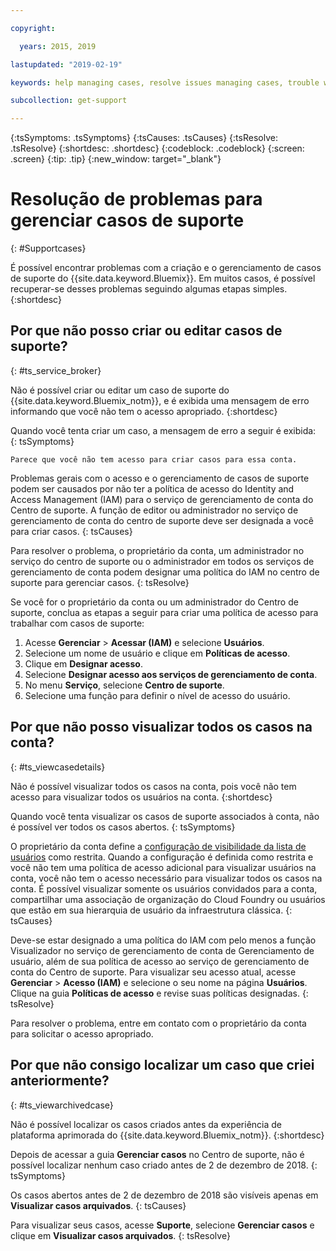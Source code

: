```yaml
---

copyright:

  years: 2015, 2019

lastupdated: "2019-02-19"

keywords: help managing cases, resolve issues managing cases, trouble working with cases

subcollection: get-support

---
```



{:tsSymptoms: .tsSymptoms}
{:tsCauses: .tsCauses}
{:tsResolve: .tsResolve}
{:shortdesc: .shortdesc}
{:codeblock: .codeblock}
{:screen: .screen}
{:tip: .tip}
{:new_window: target="_blank"}


# Resolução de problemas para gerenciar casos de suporte
{: #Supportcases}

É possível encontrar problemas com a criação e o gerenciamento de casos de suporte do {{site.data.keyword.Bluemix}}. Em muitos casos, é possível recuperar-se desses problemas seguindo algumas etapas simples.
{:shortdesc}

## Por que não posso criar ou editar casos de suporte? 
{: #ts_service_broker}

Não é possível criar ou editar um caso de suporte do {{site.data.keyword.Bluemix_notm}}, e é exibida uma mensagem de erro informando que você não tem o acesso apropriado. 
{:shortdesc}

Quando você tenta criar um caso, a mensagem de erro a seguir é exibida:   
{: tsSymptoms}

`Parece que você não tem acesso para criar casos para essa conta.`

Problemas gerais com o acesso e o gerenciamento de casos de suporte podem ser causados por
não ter a política de acesso do Identity and Access Management (IAM) para o serviço de gerenciamento de conta do Centro de suporte. A função de editor ou administrador no serviço de gerenciamento de conta do centro de suporte deve ser designada a você para criar casos. 
{: tsCauses}

Para resolver o problema, o proprietário da conta, um administrador no serviço do centro de suporte ou o administrador em todos os serviços de gerenciamento de conta podem designar uma política do IAM no centro de suporte para gerenciar casos. 
{: tsResolve}

Se você for o proprietário da conta ou um administrador do Centro de suporte, conclua as etapas a seguir para criar uma política de acesso para trabalhar com casos de suporte:

1. Acesse **Gerenciar** &gt; **Acessar (IAM)** e selecione **Usuários**.
2. Selecione um nome de usuário e clique em **Políticas de acesso**. 
3. Clique em **Designar acesso**. 
4. Selecione **Designar acesso aos serviços de gerenciamento de conta**. 
5. No menu **Serviço**, selecione **Centro de suporte**. 
6. Selecione uma função para definir o nível de acesso do usuário. 


## Por que não posso visualizar todos os casos na conta?
{: #ts_viewcasedetails}

Não é possível visualizar todos os casos na conta, pois você não tem acesso para visualizar todos os usuários na conta. 
{:shortdesc}

Quando você tenta visualizar os casos de suporte associados à conta, não é possível ver todos os casos abertos. 
{: tsSymptoms}

O proprietário da conta define a [configuração de visibilidade da lista de usuários](/docs/iam?topic=iam-userlistview#userlistview) como restrita. Quando a configuração é definida como restrita e você não tem uma política de acesso adicional para visualizar usuários na conta, você não tem o acesso necessário para visualizar todos os casos na conta. É possível visualizar somente os usuários convidados para a conta, compartilhar uma associação de organização do Cloud Foundry ou usuários que estão em sua hierarquia de usuário da infraestrutura clássica. 
{: tsCauses}

Deve-se estar designado a uma política do IAM com pelo menos a função Visualizador no serviço de gerenciamento de conta de Gerenciamento de usuário, além de sua política de acesso ao serviço de gerenciamento de conta do Centro de suporte. Para visualizar seu acesso atual, acesse **Gerenciar** &gt; **Acesso (IAM)** e selecione o seu nome na página **Usuários**. Clique na guia **Políticas de acesso** e revise suas políticas designadas. 
{: tsResolve}

Para resolver o problema, entre em contato com o proprietário da conta para solicitar o acesso apropriado. 

## Por que não consigo localizar um caso que criei anteriormente? 
{: #ts_viewarchivedcase}

Não é possível localizar os casos criados antes da experiência de plataforma aprimorada do {{site.data.keyword.Bluemix_notm}}. 
{:shortdesc}

Depois de acessar a guia **Gerenciar casos** no Centro de suporte, não é possível localizar nenhum caso criado antes de 2 de dezembro de 2018. 
{: tsSymptoms}

Os casos abertos antes de 2 de dezembro de 2018 são visíveis apenas em **Visualizar casos arquivados**. 
{: tsCauses}

Para visualizar seus casos, acesse **Suporte**, selecione **Gerenciar casos** e clique em **Visualizar casos arquivados**.
{: tsResolve} 






